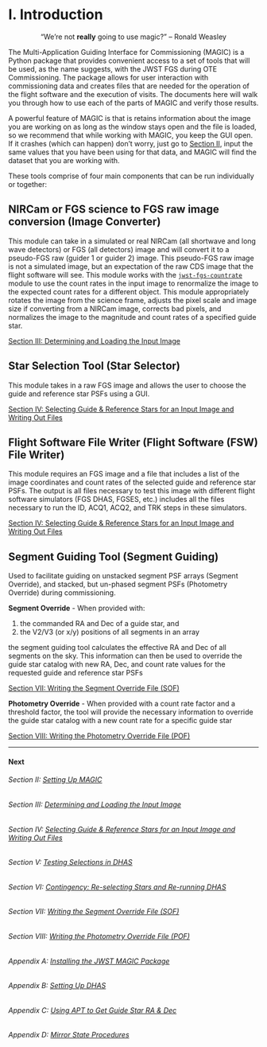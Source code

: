 I. Introduction
===============

<p align="center">
  “We’re not <b>really</b> going to use magic?” – Ronald Weasley
</p>


The Multi-Application Guiding Interface for Commissioning (MAGIC) is a Python package that provides convenient access to a set of tools that will be used, as the name suggests, with the JWST FGS during OTE Commissioning. The package allows for user interaction with commissioning data and creates files that are needed for the operation of the flight software and the execution of visits. The documents here will walk you through how to use each of the parts of MAGIC and verify those results.

A powerful feature of MAGIC is that is retains information about the image you are working on as long as the window stays open and the file is loaded, so we recommend that while working with MAGIC, you keep the GUI open. If it crashes (which can happen) don’t worry, just go to [Section II](ii_setting_up.md), input the same values that you have been using for that data, and MAGIC will find the dataset that you are working with.

These tools comprise of four main components that can be run individually
or together:

NIRCam or FGS science to FGS raw image conversion (Image Converter)
------------------------------------------------
This module can take in a simulated or real NIRCam (all shortwave and long wave detectors) or FGS (all detectors) image and will convert it to a pseudo-FGS raw (guider 1 or guider 2) image. This pseudo-FGS raw image is not a simulated image, but an expectation of the raw CDS image that the flight software will see. This module works with the [`jwst-fgs-countrate`](https://github.com/spacetelescope/jwst-fgs-countrate) module to use the count rates in the input image to renormalize the image to the expected count rates for a different object. This module appropriately rotates the image from the science frame, adjusts the pixel scale and image size if converting from a NIRCam image, corrects bad pixels, and normalizes the image to the magnitude and count rates of a specified guide star.

[Section III: Determining and Loading the Input Image](iii_determining_and_loading_the_input_image.md)

Star Selection Tool (Star Selector)
-----------------------------------
This module takes in a raw FGS image and allows the user to choose the guide and reference star PSFs using a GUI.

[Section IV: Selecting Guide & Reference Stars for an Input Image and Writing Out Files](iv_select_stars_and_write_files.md)

Flight Software File Writer (Flight Software (FSW) File Writer)
---------------------------------------------------------------
This module requires an FGS image and a file that includes a list of the image coordinates and count rates of the selected guide and reference star PSFs. The output is all files necessary to test this image with different flight software simulators (FGS DHAS, FGSES, etc.) includes all the files necessary to run the ID, ACQ1, ACQ2, and TRK steps in these simulators.

[Section IV: Selecting Guide & Reference Stars for an Input Image and Writing Out Files](iv_select_stars_and_write_files.md)

Segment Guiding Tool (Segment Guiding)
--------------------------------------
Used to facilitate guiding on unstacked segment PSF arrays (Segment Override), and stacked, but un-phased segment PSFs (Photometry Override) during commissioning.

**Segment Override** - When provided with:
1. the commanded RA and Dec of a guide star, and
2. the V2/V3 (or x/y) positions of all segments in an array

the segment guiding tool calculates the effective RA and Dec of all segments on the sky. This information can then be used to override the guide star catalog with new RA, Dec, and count rate values for the requested guide and reference star PSFs

[Section VII: Writing the Segment Override File (SOF)](vii_write_sof.md)

**Photometry Override** - When provided with a count rate factor and a threshold factor, the tool will provide the necessary information to override the guide star catalog with a new count rate for a specific guide star

[Section VIII: Writing the Photometry Override File (POF)](viii_write_pof.md)

----------------------------------------------------

#### Next

###### Section II: [Setting Up MAGIC](ii_setting_up.md)

###### Section III: [Determining and Loading the Input Image](iii_determining_and_loading_the_input_image.md)

###### Section IV: [Selecting Guide & Reference Stars for an Input Image and Writing Out Files](iv_select_stars_and_write_files.md)

###### Section V: [Testing Selections in DHAS](v_testing_in_dhas.md)

###### Section VI: [Contingency: Re-selecting Stars and Re-running DHAS](vi_contingency_reselect_stars.md)

###### Section VII: [Writing the Segment Override File (SOF)](vii_write_sof.md)

###### Section VIII: [Writing the Photometry Override File (POF)](viii_write_pof.md)

###### Appendix A: [Installing the JWST MAGIC Package](appendix_a_installing_magic.md)

###### Appendix B: [Setting Up DHAS](appendix_b_opening_dhas.md)

###### Appendix C: [Using APT to Get Guide Star RA & Dec](appendix_c_apt.md)

###### Appendix D: [Mirror State Procedures](appendix_d_mirror_states.md)
